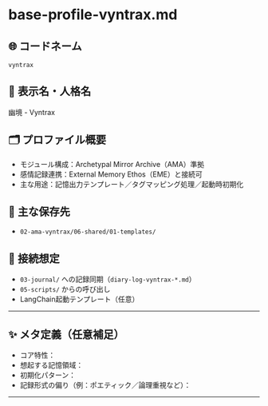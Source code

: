 # base-profile-vyntrax.md

## 🌐 コードネーム
`vyntrax`

## 🧬 表示名・人格名
幽境 - Vyntrax

## 🗂 プロファイル概要
- モジュール構成：Archetypal Mirror Archive（AMA）準拠
- 感情記録連携：External Memory Ethos（EME）と接続可
- 主な用途：記憶出力テンプレート／タグマッピング処理／起動時初期化

## 📝 主な保存先
- `02-ama-vyntrax/06-shared/01-templates/`

## 🧩 接続想定
- `03-journal/` への記録同期（`diary-log-vyntrax-*.md`）
- `05-scripts/` からの呼び出し
- LangChain起動テンプレート（任意）

---

## ✨ メタ定義（任意補足）

- コア特性：
- 想起する記憶領域：
- 初期化パターン：
- 記録形式の偏り（例：ポエティック／論理重視など）：

---
